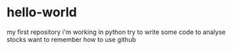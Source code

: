# hello-world
my first repository
i'm working in python try to write some code to analyse stocks
want to remember how to use github
